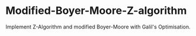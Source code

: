 # Modified-Boyer-Moore-Z-algorithm

Implement Z-Algorithm and modified Boyer-Moore with Galil's Optimisation. 

